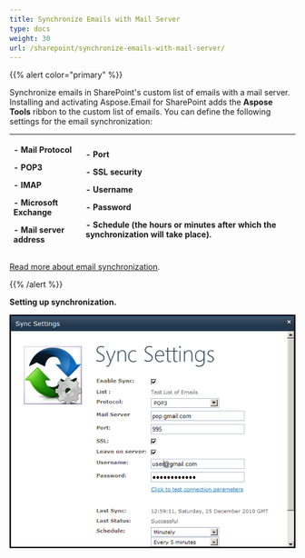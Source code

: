 ```yaml
---
title: Synchronize Emails with Mail Server
type: docs
weight: 30
url: /sharepoint/synchronize-emails-with-mail-server/
---
```



{{% alert color="primary" %}} 

Synchronize emails in SharePoint's custom list of emails with a mail server. Installing and activating Aspose.Email for SharePoint adds the **Aspose Tools** ribbon to the custom list of emails. You can define the following settings for the email synchronization:

|<p>- Mail Protocol</p><p>- POP3</p><p>- IMAP</p><p>- Microsoft Exchange</p><p>- Mail server address</p>|<p>- Port</p><p>- SSL security</p><p>- Username</p><p>- Password</p><p>- Schedule (the hours or minutes after which the synchronization will take place).</p>|
| :- | :- |
[Read more about email synchronization](/sharepoint/email-synchronization/).

{{% /alert %}}

**Setting up synchronization.** 

![todo:image_alt_text](synchronize-emails-with-mail-server_1.png)
